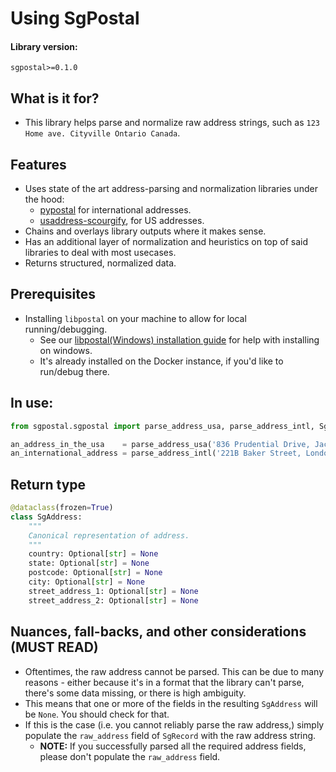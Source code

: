 # Using SgPostal

#### Library version:

```
sgpostal>=0.1.0
```

## What is it for?

- This library helps parse and normalize raw address strings, such as `123 Home ave. Cityville Ontario Canada`.

## Features

- Uses state of the art address-parsing and normalization libraries under the hood:
  - [pypostal](https://github.com/openvenues/pypostal) for international addresses.
  - [usaddress-scourgify](https://github.com/GreenBuildingRegistry/usaddress-scourgify), for US addresses.
- Chains and overlays library outputs where it makes sense.
- Has an additional layer of normalization and heuristics on top of said libraries to deal with most usecases.
- Returns structured, normalized data.

## Prerequisites

- Installing `libpostal` on your machine to allow for local running/debugging.
  - See our [libpostal(Windows) installation guide](./setup/libpostal_windows.md) for help with installing on windows.
  - It's already installed on the Docker instance, if you'd like to run/debug there.

## In use:

```python
from sgpostal.sgpostal import parse_address_usa, parse_address_intl, SgAddress

an_address_in_the_usa    = parse_address_usa('836 Prudential Drive, Jacksonville, Florida 12345')
an_international_address = parse_address_intl('221B Baker Street, London, NW1 6XE, UK')
```

## Return type

```python
@dataclass(frozen=True)
class SgAddress:
    """
    Canonical representation of address.
    """
    country: Optional[str] = None
    state: Optional[str] = None
    postcode: Optional[str] = None
    city: Optional[str] = None
    street_address_1: Optional[str] = None
    street_address_2: Optional[str] = None
```

## Nuances, fall-backs, and other considerations (MUST READ)

- Oftentimes, the raw address cannot be parsed. This can be due to many reasons - either because it's in a format that
  the library can't parse, there's some data missing, or there is high ambiguity.
- This means that one or more of the fields in the resulting `SgAddress` will be `None`. You should check for that.
- If this is the case (i.e. you cannot reliably parse the raw address,) simply populate the `raw_address` field
  of `SgRecord` with the raw address string.
  - __NOTE:__ If you successfully parsed all the required address fields, please don't populate the `raw_address` field.
